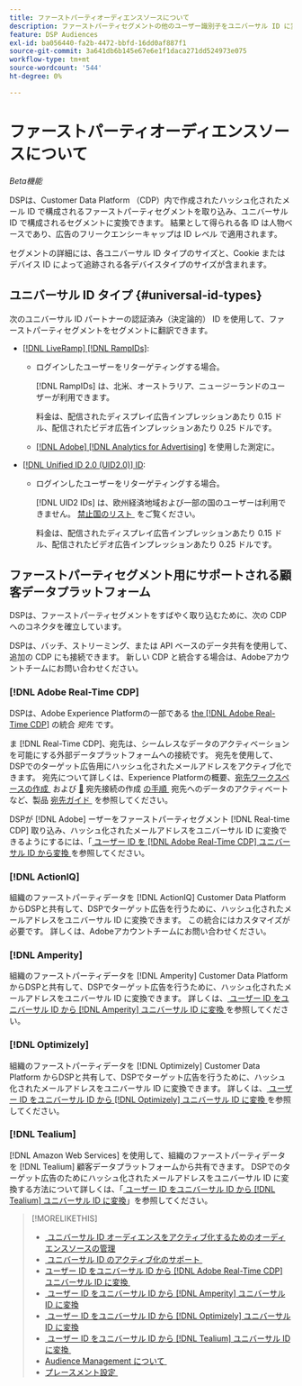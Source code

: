 ```yaml
---
title: ファーストパーティオーディエンスソースについて
description: ファーストパーティセグメントの他のユーザー識別子をユニバーサル ID に変換して、クッキーなしのターゲティングを実現する方法を説明します。
feature: DSP Audiences
exl-id: ba056440-fa2b-4472-bbfd-16dd0af887f1
source-git-commit: 3a641db6b145e67e6e1f1daca271dd524973e075
workflow-type: tm+mt
source-wordcount: '544'
ht-degree: 0%

---
```


# ファーストパーティオーディエンスソースについて

*Beta機能*

DSPは、Customer Data Platform （CDP）内で作成されたハッシュ化されたメール ID で構成されるファーストパーティセグメントを取り込み、ユニバーサル ID で構成されるセグメントに変換できます。 結果として得られる各 ID は人物ベースであり、広告のフリークエンシーキャップは ID レベル <!-- Move that info. to somewhere else? --> で適用されます。

セグメントの詳細には、各ユニバーサル ID タイプのサイズと、Cookie またはデバイス ID によって追跡される各デバイスタイプのサイズが含まれます。

## ユニバーサル ID タイプ {#universal-id-types}

<!--  Replace below with this once ID5 sources are possible 

Using your first-party data, you can create segments with IDs from the following universal ID partners.

* Authenticated (deterministic) IDs using hashed email addresses:

-->

次のユニバーサル ID パートナーの認証済み（決定論的） ID を使用して、ファーストパーティセグメントをセグメントに翻訳できます。

* [[!DNL LiveRamp] [!DNL RampIDs]](https://liveramp.com/identity-resolution):

   * ログインしたユーザーをリターゲティングする場合。

     [!DNL RampIDs] は、北米、オーストラリア、ニュージーランドのユーザーが利用できます。

     料金は、配信されたディスプレイ広告インプレッションあたり 0.15 ドル、配信されたビデオ広告インプレッションあたり 0.25 ドルです。

   * [[!DNL Adobe] [!DNL Analytics for Advertising]](/help/integrations/analytics/overview.md) を使用した測定に。

* [[!DNL Unified ID 2.0 (UID2.0)] ID](https://unifiedid.com):

   * ログインしたユーザーをリターゲティングする場合。

     [!DNL UID2 IDs] は、欧州経済地域および一部の国のユーザーは利用できません。 [&#x200B; 禁止国のリスト &#x200B;](/help/policies/universal-id-policy.md#prohibited-countries-uid2) をご覧ください。

     料金は、配信されたディスプレイ広告インプレッションあたり 0.15 ドル、配信されたビデオ広告インプレッションあたり 0.25 ドルです。

<!-- Not yet

* Probabilistic (unauthenticated) IDs using hashed email addresses:

  * [[!DNL ID5] IDs](https://id5.io): For retargeting unauthenticated site traffic, prospecting using third-party data, and measurement for both using [[!DNL Adobe] [!DNL Analytics for Advertising]](/help/integrations/analytics/overview.md). ID5 IDs are available for no fee.

    ID5 creates an ID by stitching together user signals (hashed email address) with various browser signals (such as IP address and timestamp).

    [!DNL Analytics] measurement requires all [prerequisites for implementing [!DNL Analytics for Advertising]](/help/integrations/analytics/prerequisites.md) and the [AMO ID and EF ID in your tracking URLs](/help/integrations/analytics/ids.md). You also must sign an agreement with [!DNL ID5] and set a parameter within your existing JavaScript tracking tags. <!-- Contact your Adobe Account Team for instructions. -->

<!--
    >[!NOTE]
    >
    >Third-party segments from [!DNL Eyeota] may automatically include ID5 IDs, in addition to users tracked by cookies or device IDs. The segment details include the size for each type. The usual usage fee for each segment, which is stated next to the segment name, applies; no additional fees are charged for the ID5 IDs.
-->

## ファーストパーティセグメント用にサポートされる顧客データプラットフォーム

DSPは、ファーストパーティセグメントをすばやく取り込むために、次の CDP へのコネクタを確立しています。

DSPは、バッチ、ストリーミング、または API ベースのデータ共有を使用して、追加の CDP にも接続できます。 新しい CDP と統合する場合は、Adobeアカウントチームにお問い合わせください。

### [!DNL Adobe Real-Time CDP]

DSPは、Adobe Experience Platformの一部である [the [!DNL Adobe Real-Time CDP]](https://experienceleague.adobe.com/docs/experience-platform/rtcdp/overview.html?lang=ja) の統合 *宛先* です。

ま [!DNL Real-Time CDP]、宛先は、シームレスなデータのアクティベーションを可能にする外部データプラットフォームへの接続です。 宛先を使用して、DSPでのターゲット広告用にハッシュ化されたメールアドレスをアクティブ化できます。 宛先について詳しくは、Experience Platformの概要、[&#x200B; 宛先ワークスペースの作成 &#x200B;](https://experienceleague.adobe.com/docs/experience-platform/destinations/home.html?lang=ja) および [&#128279;](https://experienceleague.adobe.com/docs/experience-platform/destinations/ui/connect-destination.html?lang=ja) 宛先接続の作成 [&#x200B; の手順 &#x200B;](https://experienceleague.adobe.com/docs/experience-platform/destinations/ui/destinations-workspace.html?lang=ja) 宛先へのデータのアクティベート  など、製品 [&#x200B; 宛先ガイド &#x200B;](https://experienceleague.adobe.com/docs/experience-platform/destinations/ui/activate/activate-segment-streaming-destinations.html?lang=ja) を参照してください。

DSPが [!DNL Adobe] ーザーをファーストパーティセグメント [!DNL Real-time CDP] 取り込み、ハッシュ化されたメールアドレスをユニバーサル ID に変換できるようにするには、「[&#x200B; ユーザー ID を  [!DNL Adobe Real-Time CDP]  ユニバーサル ID から変換 &#x200B;](/help/dsp/audiences/sources/source-adobe-rtcdp.md) を参照してください。

### [!DNL ActionIQ]

組織のファーストパーティデータを [!DNL ActionIQ] Customer Data Platform からDSPと共有して、DSPでターゲット広告を行うために、ハッシュ化されたメールアドレスをユニバーサル ID に変換できます。 この統合にはカスタマイズが必要です。 詳しくは、Adobeアカウントチームにお問い合わせください。

### [!DNL Amperity]

組織のファーストパーティデータを [!DNL Amperity] Customer Data Platform からDSPと共有して、DSPでターゲット広告を行うために、ハッシュ化されたメールアドレスをユニバーサル ID に変換できます。 詳しくは、[&#x200B; ユーザー ID をユニバーサル ID から  [!DNL Amperity]  ユニバーサル ID に変換 &#x200B;](/help/dsp/audiences/sources/source-amperity.md) を参照してください。

### [!DNL Optimizely]

組織のファーストパーティデータを [!DNL Optimizely] Customer Data Platform からDSPと共有して、DSPでターゲット広告を行うために、ハッシュ化されたメールアドレスをユニバーサル ID に変換できます。 詳しくは、[&#x200B; ユーザー ID をユニバーサル ID から  [!DNL Optimizely]  ユニバーサル ID に変換 &#x200B;](/help/dsp/audiences/sources/source-optimizely.md) を参照してください。

### [!DNL Tealium]

[!DNL Amazon Web Services] を使用して、組織のファーストパーティデータを [!DNL Tealium] 顧客データプラットフォームから共有できます。 DSPでのターゲット広告のためにハッシュ化されたメールアドレスをユニバーサル ID に変換する方法について詳しくは、「[&#x200B; ユーザー ID をユニバーサル ID から  [!DNL Tealium]  ユニバーサル ID に変換 &#x200B;](/help/dsp/audiences/sources/source-tealium.md)」を参照してください。

>[!MORELIKETHIS]
>
>* [&#x200B; ユニバーサル ID オーディエンスをアクティブ化するためのオーディエンスソースの管理 &#x200B;](source-manage.md)
>* [&#x200B; ユニバーサル ID のアクティブ化のサポート &#x200B;](/help/dsp/audiences/universal-ids.md)
>* [&#x200B; ユーザー ID をユニバーサル ID から  [!DNL Adobe Real-Time CDP]  ユニバーサル ID に変換 &#x200B;](/help/dsp/audiences/sources/source-adobe-rtcdp.md)
>* [&#x200B; ユーザー ID をユニバーサル ID から  [!DNL Amperity]  ユニバーサル ID に変換 &#x200B;](/help/dsp/audiences/sources/source-amperity.md)
>* [&#x200B; ユーザー ID をユニバーサル ID から  [!DNL Optimizely]  ユニバーサル ID に変換 &#x200B;](/help/dsp/audiences/sources/source-optimizely.md)
>* [&#x200B; ユーザー ID をユニバーサル ID から  [!DNL Tealium]  ユニバーサル ID に変換 &#x200B;](/help/dsp/audiences/sources/source-tealium.md)
>* [Audience Management について &#x200B;](/help/dsp/audiences/audience-about.md)
>* [&#x200B; プレースメント設定 &#x200B;](/help/dsp/campaign-management/placements/placement-settings.md)
